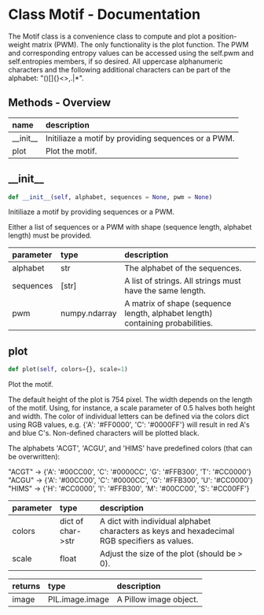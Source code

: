 # Class Motif - Documentation

The Motif class is a convenience class to compute and plot a position-weight matrix (PWM). The only functionality is the plot function. The PWM and corresponding entropy values can be accessed using the self.pwm and self.entropies members, if so desired. All uppercase alphanumeric characters and the following additional characters can be part of the alphabet: "()[]{}<\>,.|*".

## Methods - Overview

| name | description |
|:-|:-|
| \_\_init\_\_ | Initiliaze a motif by providing sequences or a PWM. |
| plot | Plot the motif. |
## \_\_init\_\_

``` python
def __init__(self, alphabet, sequences = None, pwm = None)
```
Initiliaze a motif by providing sequences or a PWM. 

 Either a list of sequences or a PWM with shape (sequence length, alphabet length) must be provided. 



| parameter | type | description |
|:-|:-|:-|
| alphabet | str | The alphabet of the sequences. |
| sequences | [str] | A list of strings. All strings must have the same length. |
| pwm | numpy.ndarray | A matrix of shape (sequence length, alphabet length) containing probabilities. |
## plot

``` python
def plot(self, colors={}, scale=1)
```
Plot the motif. 

 The default height of the plot is 754 pixel. The width depends on the length of the motif. Using, for instance, a scale parameter of 0.5 halves both height and width. The color of individual letters can be defined via the colors dict using RGB values, e.g. {'A': '#FF0000', 'C': '#0000FF'} will result in red A's and blue C's. Non-defined characters will be plotted black. 

 The alphabets 'ACGT', 'ACGU', and 'HIMS' have predefined colors (that can be overwritten): 

  "ACGT" -\> {'A': '#00CC00', 'C': '#0000CC', 'G': '#FFB300', 'T': '#CC0000'}  
  "ACGU" -\> {'A': '#00CC00', 'C': '#0000CC', 'G': '#FFB300', 'U': '#CC0000'}  
  "HIMS" -\> {'H': '#CC0000', 'I': '#FFB300', 'M': '#00CC00', 'S': '#CC00FF'}  
 



| parameter | type | description |
|:-|:-|:-|
| colors | dict of char->str | A dict with individual alphabet characters as keys and hexadecimal RGB specifiers as values. |
| scale | float | Adjust the size of the plot (should be > 0). |

| returns | type | description |
|:-|:-|:-|
| image | PIL.image.image | A Pillow image object. |
